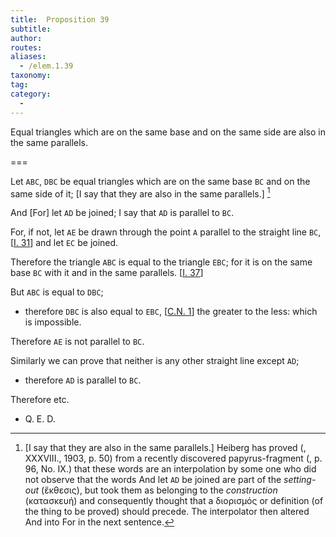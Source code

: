 ```yaml
---
title:  Proposition 39
subtitle:
author:
routes:
aliases:
  - /elem.1.39
taxonomy:
tag:
category:
  -
---
```


Equal triangles which are on the same base and on the same side are also in the same parallels.

===

Let `ABC`, `DBC` be equal triangles which are on the same base `BC` and on the same side of it; [I say that they are also in the same parallels.] [^1]

And [For] let `AD` be joined; I say that `AD` is parallel to `BC`.

For, if not, let `AE` be drawn through the point `A` parallel to the straight line `BC`, [<a href="/elem.1.31">I. 31</a>] and let `EC` be joined. 

Therefore the triangle `ABC` is equal to the triangle `EBC`; for it is on the same base `BC` with it and in the same parallels. [<a href="/elem.1.37">I. 37</a>]

But `ABC` is equal to `DBC`; 

- therefore `DBC` is also equal to `EBC`, [<a href="/elem.1.c.n.1">C.N. 1</a>] the greater to the less: which is impossible.

Therefore `AE` is not parallel to `BC`. 

Similarly we can prove that neither is any other straight line except `AD`; 

- therefore `AD` is parallel to `BC`.

Therefore etc.

- Q. E. D.

[^1]: [I say that they are also in the same parallels.]
    Heiberg has proved (<title>Hermes</title>, XXXVIII., 1903, p. 50) from a recently discovered papyrus-fragment (<title>Fayūm towns and their papyri</title>, p. 96, No. IX.) that these words are an interpolation by some one who did not observe that the words <quote>And let `AD` be joined</quote> are part of the <em>setting-out</em> (<foreign lang="greek">ἔκθεσις</foreign>), but took them as belonging to the <em>construction</em> (<foreign lang="greek">κατασκευή</foreign>) and consequently thought that a <foreign lang="greek">διορισμός</foreign> or <quote>definition</quote> (of the thing to be proved) should precede. The interpolator then altered <quote>And</quote> into <quote>For</quote> in the next sentence.

